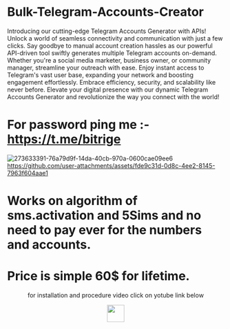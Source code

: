 # Bulk-Telegram-Accounts-Creator

Introducing our cutting-edge Telegram Accounts Generator with APIs! Unlock a world of seamless connectivity and communication with just a few clicks. Say goodbye to manual account creation hassles as our powerful API-driven tool swiftly generates multiple Telegram accounts on-demand. Whether you're a social media marketer, business owner, or community manager, streamline your outreach with ease. Enjoy instant access to Telegram's vast user base, expanding your network and boosting engagement effortlessly. Embrace efficiency, security, and scalability like never before. Elevate your digital presence with our dynamic Telegram Accounts Generator and revolutionize the way you connect with the world!

# For password ping me :- https://t.me/bitrige
![273633391-76a79d9f-14da-40cb-970a-0600cae09ee6](https://github.com/user-attachments/assets/c0c796bb-c853-446a-ae08-821323208b6d)
https://github.com/user-attachments/assets/fde9c31d-0d8c-4ee2-8145-7963f604aae1

# Works on algorithm of sms.activation and 5Sims and no need to pay ever for the numbers and accounts.

# Price is simple 60$ for lifetime.

<p align="center">
  for installation and procedure video click on yotube link below
</p>
<p align="center">
  <a href="https://www.youtube.com/watch?v=iRY4qGgzKMA">
    <img src="https://www.iconsdb.com/icons/preview/red/youtube-4-xxl.png" width="40" height="40">
  </a>
</p>

